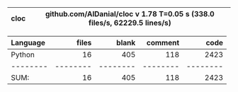cloc|github.com/AlDanial/cloc v 1.78  T=0.05 s (338.0 files/s, 62229.5 lines/s)
--- | ---

Language|files|blank|comment|code
:-------|-------:|-------:|-------:|-------:
Python|16|405|118|2423
--------|--------|--------|--------|--------
SUM:|16|405|118|2423
